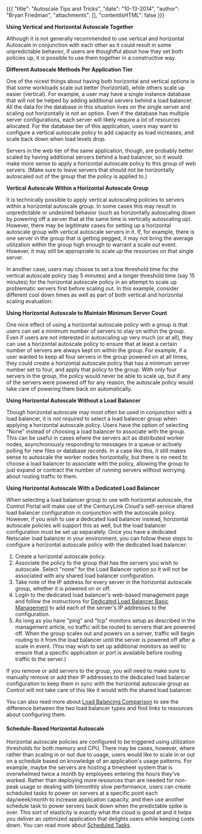 {{{
  "title": "Autoscale Tips and Tricks",
  "date": "10-13-2014",
  "author": "Bryan Friedman",
  "attachments": [],
  "contentIsHTML": false
}}}

<p><strong>Using Vertical and Horizontal Autoscale Together</strong></p>
<p>Although it is not generally recommended to use vertical and horizontal Autoscale in conjunction with each other as it could result in some unpredictable behavior, if users are thoughtful about how they set both policies up, it is possible to use them
  together in a constructive way.</p>
<p><strong>Different Autoscale Methods Per Application Tier</strong>
</p>
<p>One of the nicest things about having both horizontal and vertical options is that some workloads scale out better (horizontal), while others scale up easier (vertical). For example, a user may have a single instance database that will not be helped by
  adding additional servers behind a load balancer. All the data for the database in this situation lives on the single server and scaling out horizontally is not an option. Even if the database has multiple server configurations, each server will
  likely require a lot of resources allocated. For the database tier of this application, users may want to configure a vertical autoscale policy to add capacity as load increases, and scale back down when load levels drop.</p>
<p>Servers in the web tier of the same application, though, are probably better scaled by having additional servers behind a load balancer, so it would make more sense to apply a horizontal autoscale policy to this group of web servers. (Make sure to leave
  servers that should not be horizontally autoscaled out of the group that the policy is applied to.)</p>
<p><strong>Vertical Autoscale Within a Horizontal Autoscale Group</strong>
</p>
<p>It is technically possible to apply vertical autoscaling policies to servers within a horizontal autoscale group. In some cases this may result in unpredictable or undesired behavior (such as horizontally autoscaling down by powering off a server that
  at the same time is vertically autoscaling up). However, there may be legitimate cases for setting up a horizontal autoscale group with vertical autoscale servers in it. If, for example, there is one server in the group that is getting pegged, it may
  not bring the average utilization within the group high enough to warrant a scale <em>out</em> event. However, it may still be appropriate to scale <em>up</em> the resources on that single server.</p>
<p>In another case, users may choose to set a low threshold time for the vertical autoscale policy (say 5 minutes) and a longer threshold time (say 15 minutes) for the horizontal autoscale policy in an attempt to scale up problematic servers first before
  scaling out. In this example, consider different cool down times as well as part of both vertical and horizontal scaling evaluation.</p>
<p><strong>Using Horizontal Autoscale to Maintain Minimum Server Count</p></strong>
<p>One nice effect of using a horizontal autoscale policy with a group is that users can set a minimum number of servers to stay on within the group. Even if users are not interested in autoscaling up very much (or at all), they can use a horizontal autoscale
  policy to ensure that at least a certain number of servers are always kept on within the group. For example, if a user wanted to keep all four servers in the group powered on at all times, they could create a horizontal autoscale policy that has a minimum
  server number set to four, and apply that policy to the group. With only four servers in the group, the policy would never be able to scale up, but if any of the servers were powered off for any reason, the autoscale policy would take care of powering
  them back on automatically.</p>
<strong>Using Horizontal Autoscale Without a Load Balancer</strong>
<p>Though horizontal autoscale may most often be used in conjunction with a load balancer, it is <em>not</em> <em>required</em> to select a load balancer group when applying a horizontal autoscale policy. Users have the option of selecting "None" instead
  of choosing a load balancer to associate with the group. This can be useful in cases where the servers act as distributed worker nodes, asynchronously responding to messages in a queue or actively polling for new files or database records. In a
  case like this, it still makes sense to autoscale the worker nodes horizontally, but there is no need to choose a load balancer to associate with the policy, allowing the group to just expand or contract the number of running servers without worrying
  about routing traffic to them.</p>
<p>
  <a name="dedicated"></a>
</p>
<strong>Using Horizontal Autoscale With a Dedicated Load Balancer</strong>
<p>When selecting a load balancer group to use with horizontal autoscale, the Control Portal will make use of the CenturyLink Cloud's self-service shared load balancer configuration in conjunction with the autoscale policy. However, if you wish to use a
  dedicated load balancer instead, horizontal autoscale policies will support this as well, but the load balancer configuration must be set up separately. Once you have a dedicated Netscaler load balancer in your environment, you can follow these steps
  to configure a horizontal autoscale policy with the dedicated load balancer:</p>


1. Create a horizontal autoscale policy.
2. Associate the policy to the group that has the servers you wish to autoscale. Select "none" for the Load Balancer option so it will not be associated with any shared load balancer configuration.
3. Take note of the IP address for every server in the horizontal autoscale group, whether it is powered on or off.
4. Login to the dedicated load balancer's web-based management page and follow the instructions for [Dedicated Load Balancer Basic Management](../Network/dedicated-load-balancer-basic-management.md) to add each of the server's IP addresses to the configuration.
5. As long as you have "ping" and "tcp" monitors setup as described in the management article, no traffic will be routed to servers that are powered off. When the group scales out and powers on a server, traffic will begin routing to it from the load balancer until the server is powered off after a scale in event. (You may wish to set up additional monitors as well to ensure that a specific application or port is available before routing traffic to the server.)

If you remove or add servers to the group, you will need to make sure to manually remove or add their IP addresses to the dedicated load balancer configuration to keep them in sync with the horizontal autoscale group as Control will not take care of this like it would with the shared load balancer.</p>

You can also read more about [Load Balancing Comparison](../Network/load-balancing-comparison-matrix.md) to see the difference between the two load balancer types and find links to resources about configuring them.

#### Schedule-Based Horizontal Autoscale

Horizontal autoscale policies are configured to be triggered using utilization thresholds for both memory and CPU. There may be cases, however, where rather than scaling in or out due to usage, users would like to scale in or out on a schedule based on knowledge of an application's usage patterns. For example, maybe the servers are hosting a timesheet system that is overwhelmed twice a month by employees entering the hours they've worked. Rather than deploying more resources than are needed for non-peak usage or dealing with bimonthly slow performance, users can create scheduled tasks to power on servers at a specific point each day/week/month to increase application capacity, and then use another schedule task to power servers back down when the predictable spike is over. This sort of elasticity is exactly what the cloud is good at and it helps you deliver an optimized application that delights users while keeping costs down. You can read more about [Scheduled Tasks](../Servers/creating-a-scheduled-task.md).
